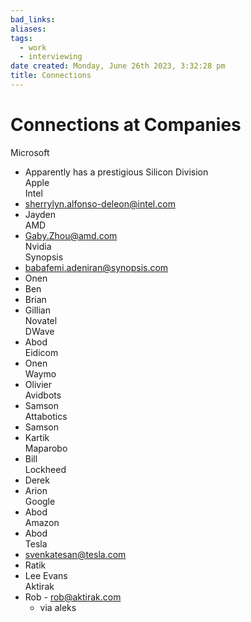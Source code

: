 ```yaml
---
bad_links: 
aliases: 
tags:
  - work
  - interviewing
date created: Monday, June 26th 2023, 3:32:28 pm
title: Connections
---
```


# Connections at Companies

Microsoft
- Apparently has a prestigious Silicon Division  
Apple  
Intel
- sherrylyn.alfonso-deleon@intel.com
- Jayden  
AMD
- Gaby.Zhou@amd.com  
Nvidia  
Synopsis
- babafemi.adeniran@synopsis.com
- Onen
- Ben
- Brian
- Gillian  
Novatel  
DWave
- Abod  
Eidicom
- Onen  
Waymo
- Olivier  
Avidbots
- Samson  
Attabotics
- Samson
- Kartik  
Maparobo
- Bill  
Lockheed
- Derek
- Arion  
Google  
- Abod  
Amazon
- Abod  
Tesla
- svenkatesan@tesla.com
- Ratik  
- Lee Evans  
Aktirak
- Rob - rob@aktirak.com
	- via aleks
